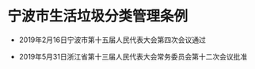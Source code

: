 # 宁波市生活垃圾分类管理条例

- 2019年2月16日宁波市第十五届人民代表大会第四次会议通过

- 2019年5月31日浙江省第十三届人民代表大会常务委员会第十二次会议批准

<!-- INFO END -->
